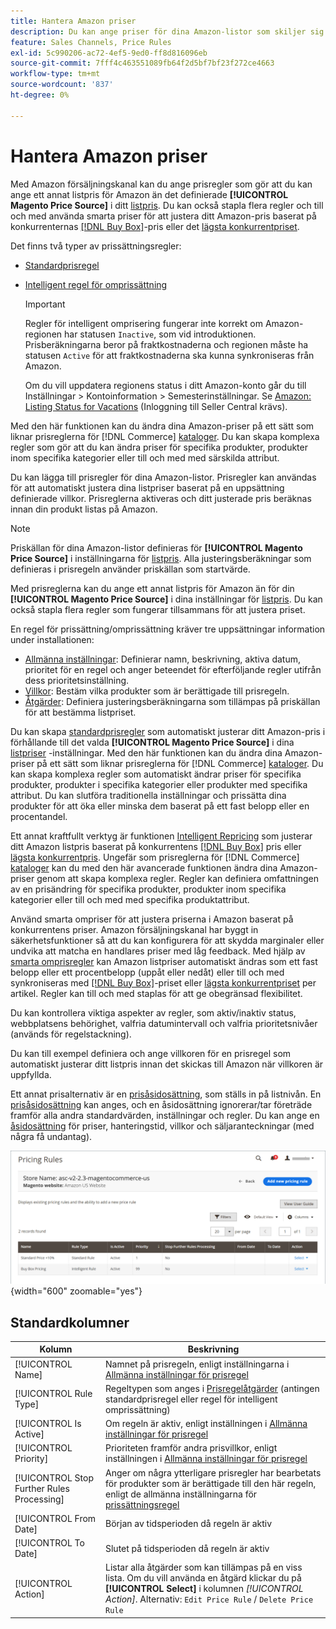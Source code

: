 ```yaml
---
title: Hantera Amazon priser
description: Du kan ange priser för dina Amazon-listor som skiljer sig från din Commerce Store genom att använda prisreglerna.
feature: Sales Channels, Price Rules
exl-id: 5c990206-ac72-4ef5-9ed0-ff8d816096eb
source-git-commit: 7fff4c463551089fb64f2d5bf7bf23f272ce4663
workflow-type: tm+mt
source-wordcount: '837'
ht-degree: 0%

---
```


# Hantera Amazon priser

Med Amazon försäljningskanal kan du ange prisregler som gör att du kan ange ett annat listpris för Amazon än det definierade **[!UICONTROL Magento Price Source]** i ditt [listpris](./listing-price.md). Du kan också stapla flera regler och till och med använda smarta priser för att justera ditt Amazon-pris baserat på konkurrenternas [[!DNL Buy Box]](./buy-box-competitor-pricing.md)-pris eller det [lägsta konkurrentpriset](./lowest-competitor-pricing.md).

Det finns två typer av prissättningsregler:

- [Standardprisregel](./standard-price-rules.md)
- [Intelligent regel för omprissättning](./intelligent-repricing-rules.md)

  >[!IMPORTANT]
  >
  >Regler för intelligent omprisering fungerar inte korrekt om Amazon-regionen har statusen `Inactive`, som vid introduktionen. Prisberäkningarna beror på fraktkostnaderna och regionen måste ha statusen `Active` för att fraktkostnaderna ska kunna synkroniseras från Amazon.
  >
  >Om du vill uppdatera regionens status i ditt Amazon-konto går du till Inställningar > Kontoinformation > Semesterinställningar. Se [Amazon: Listing Status for Vacations](https://sellercentral.amazon.com/gp/help/help.html?itemID=200135620) (Inloggning till Seller Central krävs).

Med den här funktionen kan du ändra dina Amazon-priser på ett sätt som liknar prisreglerna för [!DNL Commerce] [kataloger](https://experienceleague.adobe.com/docs/commerce-admin/catalog/products/pricing/pricing-advanced.html). Du kan skapa komplexa regler som gör att du kan ändra priser för specifika produkter, produkter inom specifika kategorier eller till och med med särskilda attribut.

Du kan lägga till prisregler för dina Amazon-listor. Prisregler kan användas för att automatiskt justera dina listpriser baserat på en uppsättning definierade villkor. Prisreglerna aktiveras och ditt justerade pris beräknas innan din produkt listas på Amazon.

>[!NOTE]
>
>Priskällan för dina Amazon-listor definieras för **[!UICONTROL Magento Price Source]** i inställningarna för [listpris](./listing-price.md). Alla justeringsberäkningar som definieras i prisregeln använder priskällan som startvärde.

Med prisreglerna kan du ange ett annat listpris för Amazon än för din **[!UICONTROL Magento Price Source]** i dina inställningar för [listpris](./listing-price.md). Du kan också stapla flera regler som fungerar tillsammans för att justera priset.

En regel för prissättning/omprissättning kräver tre uppsättningar information under installationen:

- [Allmänna inställningar](./pricing-rule-general-settings.md): Definierar namn, beskrivning, aktiva datum, prioritet för en regel och anger beteendet för efterföljande regler utifrån dess prioritetsinställning.
- [Villkor](./pricing-rule-conditions.md): Bestäm vilka produkter som är berättigade till prisregeln.
- [Åtgärder](./pricing-rule-actions.md): Definiera justeringsberäkningarna som tillämpas på priskällan för att bestämma listpriset.

Du kan skapa [standardprisregler](./standard-price-rules.md) som automatiskt justerar ditt Amazon-pris i förhållande till det valda **[!UICONTROL Magento Price Source]** i dina [listpriser](./listing-price.md) -inställningar. Med den här funktionen kan du ändra dina Amazon-priser på ett sätt som liknar prisreglerna för [!DNL Commerce] [kataloger](https://experienceleague.adobe.com/docs/commerce-admin/marketing/promotions/catalog-rules/price-rules-catalog.html). Du kan skapa komplexa regler som automatiskt ändrar priser för specifika produkter, produkter i specifika kategorier eller produkter med specifika attribut. Du kan slutföra traditionella inställningar och prissätta dina produkter för att öka eller minska dem baserat på ett fast belopp eller en procentandel.

Ett annat kraftfullt verktyg är funktionen [Intelligent Repricing](./intelligent-repricing-rules.md) som justerar ditt Amazon listpris baserat på konkurrentens [[!DNL Buy Box]](./buy-box-competitor-pricing.md) pris eller [lägsta konkurrentpris](./lowest-competitor-pricing.md). Ungefär som prisreglerna för [!DNL Commerce] [kataloger](https://experienceleague.adobe.com/docs/commerce-admin/marketing/promotions/catalog-rules/price-rules-catalog.html) kan du med den här avancerade funktionen ändra dina Amazon-priser genom att skapa komplexa regler. Regler kan definiera omfattningen av en prisändring för specifika produkter, produkter inom specifika kategorier eller till och med med specifika produktattribut.

Använd smarta ompriser för att justera priserna i Amazon baserat på konkurrentens priser. Amazon försäljningskanal har byggt in säkerhetsfunktioner så att du kan konfigurera för att skydda marginaler eller undvika att matcha en handlares priser med låg feedback. Med hjälp av [smarta omprisregler](./intelligent-repricing-rules.md) kan Amazon listpriser automatiskt ändras som ett fast belopp eller ett procentbelopp (uppåt eller nedåt) eller till och med synkroniseras med [[!DNL Buy Box]](./buy-box-competitor-pricing.md)-priset eller [lägsta konkurrentpriset](./lowest-competitor-pricing.md) per artikel. Regler kan till och med staplas för att ge obegränsad flexibilitet.

Du kan kontrollera viktiga aspekter av regler, som aktiv/inaktiv status, webbplatsens behörighet, valfria datumintervall och valfria prioritetsnivåer (används för regelstackning).

Du kan till exempel definiera och ange villkoren för en prisregel som automatiskt justerar ditt listpris innan det skickas till Amazon när villkoren är uppfyllda.

Ett annat prisalternativ är en [prisåsidosättning](./overrides.md), som ställs in på listnivån. En [prisåsidosättning](./overrides.md) kan anges, och en åsidosättning ignorerar/tar företräde framför alla andra standardvärden, inställningar och regler. Du kan ange en [åsidosättning](./overrides.md) för priser, hanteringstid, villkor och säljaranteckningar (med några få undantag).

![Prisregler](assets/amazon-pricing-rules.png){width="600" zoomable="yes"}

## Standardkolumner

| Kolumn | Beskrivning |
|--------------------------------------------|------------------------------------------------------------------------------------------------------------------------------------------------------------------------------------------------------|
| [!UICONTROL Name] | Namnet på prisregeln, enligt inställningarna i [Allmänna inställningar för prisregel](./pricing-rule-general-settings.md) |
| [!UICONTROL Rule Type] | Regeltypen som anges i [Prisregelåtgärder](./pricing-rule-actions.md) (antingen standardprisregel eller regel för intelligent omprissättning) |
| [!UICONTROL Is Active] | Om regeln är aktiv, enligt inställningen i [Allmänna inställningar för prisregel](./pricing-rule-general-settings.md) |
| [!UICONTROL Priority] | Prioriteten framför andra prisvillkor, enligt inställningen i [Allmänna inställningar för prisregel](./pricing-rule-general-settings.md) |
| [!UICONTROL Stop Further Rules Processing] | Anger om några ytterligare prisregler har bearbetats för produkter som är berättigade till den här regeln, enligt de allmänna inställningarna för [prissättningsregel](./pricing-rule-general-settings.md) |
| [!UICONTROL From Date] | Början av tidsperioden då regeln är aktiv |
| [!UICONTROL To Date] | Slutet på tidsperioden då regeln är aktiv |
| [!UICONTROL Action] | Listar alla åtgärder som kan tillämpas på en viss lista. Om du vill använda en åtgärd klickar du på **[!UICONTROL Select]** i kolumnen _[!UICONTROL Action]_. Alternativ: `Edit Price Rule` / `Delete Price Rule` |
